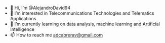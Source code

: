 - 👋 Hi, I’m @AlejandroDavid94
- 👀 I’m interested in Telecommunications Technologies and Telematics Applications
- 🌱 I’m currently learning on data analysis, machine learning and Artificial  Intelligence
- 📫 How to reach me adcabrerav@gmail.com
